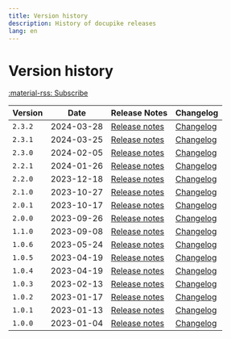 ```yaml
---
title: Version history
description: History of docupike releases
lang: en
---
```


# Version history

[:material-rss: Subscribe](../releases.atom)

| Version | Date       | Release Notes                            | Changelog                                |
| ------- | ---------- | ---------------------------------------- | ---------------------------------------- |
| `2.3.2`           | 2024-03-28    | [Release notes](release-notes/v2.3.2.md)  | [Changelog](changelog.md#232-2024-03-28)  |
| `2.3.1`           | 2024-03-25    | [Release notes](release-notes/v2.3.1.md)  | [Changelog](changelog.md#231-2024-03-25)  |
| `2.3.0`           | 2024-02-05    | [Release notes](release-notes/v2.3.0.md)  | [Changelog](changelog.md#230-2024-02-05)  |
| `2.2.1`           | 2024-01-26    | [Release notes](release-notes/v2.2.1.md)  | [Changelog](changelog.md#221-2024-01-26)  |
| `2.2.0`           | 2023-12-18    | [Release notes](release-notes/v2.2.0.md)  | [Changelog](changelog.md#220-2023-12-18)  |
| `2.1.0`           | 2023-10-27    | [Release notes](release-notes/v2.1.0.md)  | [Changelog](changelog.md#210-2023-10-27)  |
| `2.0.1`           | 2023-10-17    | [Release notes](release-notes/v2.0.1.md)  | [Changelog](changelog.md#201-2023-10-17)  |
| `2.0.0` | 2023-09-26 | [Release notes](release-notes/v2.0.0.md) | [Changelog](changelog.md#200-2023-09-26) |
| `1.1.0` | 2023-09-08 | [Release notes](release-notes/v1.1.0.md) | [Changelog](changelog.md#110-2023-09-08) |
| `1.0.6` | 2023-05-24 | [Release notes](release-notes/v1.0.6.md) | [Changelog](changelog.md#106-2023-05-24) |
| `1.0.5` | 2023-04-19 | [Release notes](release-notes/v1.0.5.md) | [Changelog](changelog.md#105-2023-04-26) |
| `1.0.4` | 2023-04-19 | [Release notes](release-notes/v1.0.4.md) | [Changelog](changelog.md#104-2023-04-19) |
| `1.0.3` | 2023-02-13 | [Release notes](release-notes/v1.0.3.md) | [Changelog](changelog.md#103-2023-02-13) |
| `1.0.2` | 2023-01-17 | [Release notes](release-notes/v1.0.2.md) | [Changelog](changelog.md#102-2023-01-17) |
| `1.0.1` | 2023-01-13 | [Release notes](release-notes/v1.0.1.md) | [Changelog](changelog.md#101-2023-01-13) |
| `1.0.0` | 2023-01-04 | [Release notes](release-notes/v1.0.0.md) | [Changelog](changelog.md#100-2023-01-04) |
